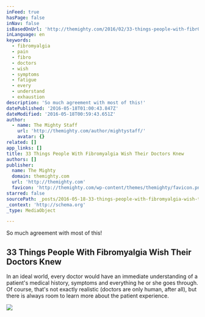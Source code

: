 ```yaml
---
inFeed: true
hasPage: false
inNav: false
isBasedOnUrl: 'http://themighty.com/2016/02/33-things-people-with-fibr0myalgia-wish-their-doctors-knew/'
inLanguage: en
keywords:
  - fibromyalgia
  - pain
  - fibro
  - doctors
  - wish
  - symptoms
  - fatigue
  - every
  - understand
  - exhaustion
description: 'So much agreement with most of this!'
datePublished: '2016-05-18T01:00:43.847Z'
dateModified: '2016-05-18T00:59:43.651Z'
author:
  - name: The Mighty Staff
    url: 'http://themighty.com/author/mightystaff/'
    avatar: {}
related: []
app_links: []
title: 33 Things People With Fibromyalgia Wish Their Doctors Knew
authors: []
publisher:
  name: The Mighty
  domain: themighty.com
  url: 'http://themighty.com'
  favicon: 'http://themighty.com/wp-content/themes/themighty/favicon.png'
starred: false
sourcePath: _posts/2016-05-18-33-things-people-with-fibromyalgia-wish-their-doctors-knew.md
_context: 'http://schema.org'
_type: MediaObject

---
```

So much agreement with most of this!

<article style=""><h1>33 Things People With Fibromyalgia Wish Their Doctors Knew</h1><p>In an ideal world, every doctor would have an immediate understanding of a patient's medical history, symptoms and everything he or she goes through. Of course, that's not exactly realistic (doctors are only human, after all), but there is always room to learn more about the patient experience.</p><img src="http://themighty.com/wp-content/uploads/2016/02/facebook2.png" /></article>